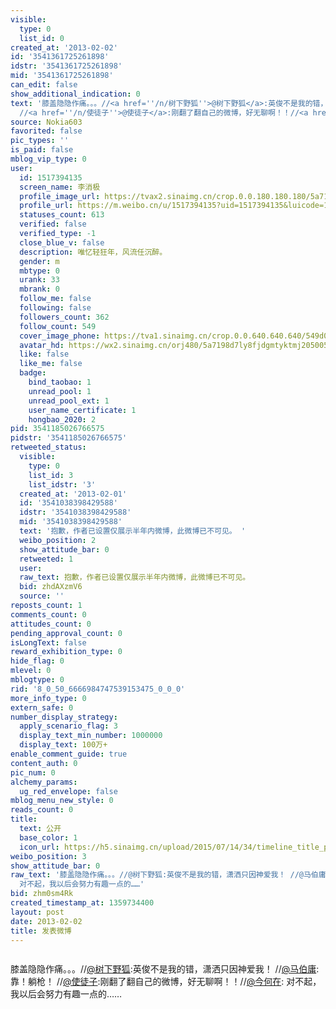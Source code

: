 ```yaml
---
visible:
  type: 0
  list_id: 0
created_at: '2013-02-02'
id: '3541361725261898'
idstr: '3541361725261898'
mid: '3541361725261898'
can_edit: false
show_additional_indication: 0
text: '膝盖隐隐作痛。。。//<a href=''/n/树下野狐''>@树下野狐</a>:英俊不是我的错，潇洒只因神爱我！ //<a href=''/n/马伯庸''>@马伯庸</a>:靠！躺枪！
  //<a href=''/n/使徒子''>@使徒子</a>:刚翻了翻自己的微博，好无聊啊！！//<a href=''/n/今何在''>@今何在</a>: 对不起，我以后会努力有趣一点的……'
source: Nokia603
favorited: false
pic_types: ''
is_paid: false
mblog_vip_type: 0
user:
  id: 1517394135
  screen_name: 李消极
  profile_image_url: https://tvax2.sinaimg.cn/crop.0.0.180.180.180/5a7198d7ly8fjdgmtyktmj20500500so.jpg?KID=imgbed,tva&Expires=1606399727&ssig=IfCJ%2Fp9azQ
  profile_url: https://m.weibo.cn/u/1517394135?uid=1517394135&luicode=10000011&lfid=2304131517394135_-_WEIBO_SECOND_PROFILE_WEIBO
  statuses_count: 613
  verified: false
  verified_type: -1
  close_blue_v: false
  description: 唯忆轻狂年，风流任沉醉。
  gender: m
  mbtype: 0
  urank: 33
  mbrank: 0
  follow_me: false
  following: false
  followers_count: 362
  follow_count: 549
  cover_image_phone: https://tva1.sinaimg.cn/crop.0.0.640.640.640/549d0121tw1egm1kjly3jj20hs0hsq4f.jpg
  avatar_hd: https://wx2.sinaimg.cn/orj480/5a7198d7ly8fjdgmtyktmj20500500so.jpg
  like: false
  like_me: false
  badge:
    bind_taobao: 1
    unread_pool: 1
    unread_pool_ext: 1
    user_name_certificate: 1
    hongbao_2020: 2
pid: 3541185026766575
pidstr: '3541185026766575'
retweeted_status:
  visible:
    type: 0
    list_id: 3
    list_idstr: '3'
  created_at: '2013-02-01'
  id: '3541038398429588'
  idstr: '3541038398429588'
  mid: '3541038398429588'
  text: '抱歉，作者已设置仅展示半年内微博，此微博已不可见。 '
  weibo_position: 2
  show_attitude_bar: 0
  retweeted: 1
  user:
  raw_text: 抱歉，作者已设置仅展示半年内微博，此微博已不可见。 ​​​
  bid: zhdAXzmV6
  source: ''
reposts_count: 1
comments_count: 0
attitudes_count: 0
pending_approval_count: 0
isLongText: false
reward_exhibition_type: 0
hide_flag: 0
mlevel: 0
mblogtype: 0
rid: '8_0_50_6666984747539153475_0_0_0'
more_info_type: 0
extern_safe: 0
number_display_strategy:
  apply_scenario_flag: 3
  display_text_min_number: 1000000
  display_text: 100万+
enable_comment_guide: true
content_auth: 0
pic_num: 0
alchemy_params:
  ug_red_envelope: false
mblog_menu_new_style: 0
reads_count: 0
title:
  text: 公开
  base_color: 1
  icon_url: https://h5.sinaimg.cn/upload/2015/07/14/34/timeline_title_public_default.png
weibo_position: 3
show_attitude_bar: 0
raw_text: '膝盖隐隐作痛。。。//@树下野狐:英俊不是我的错，潇洒只因神爱我！ //@马伯庸:靠！躺枪！ //@使徒子:刚翻了翻自己的微博，好无聊啊！！//@今何在:
  对不起，我以后会努力有趣一点的……'
bid: zhm0sm4Rk
created_timestamp_at: 1359734400
layout: post
date: 2013-02-02
title: 发表微博
---
```


![]()

膝盖隐隐作痛。。。//<a href='/n/树下野狐'>@树下野狐</a>:英俊不是我的错，潇洒只因神爱我！ //<a href='/n/马伯庸'>@马伯庸</a>:靠！躺枪！ //<a href='/n/使徒子'>@使徒子</a>:刚翻了翻自己的微博，好无聊啊！！//<a href='/n/今何在'>@今何在</a>: 对不起，我以后会努力有趣一点的……

